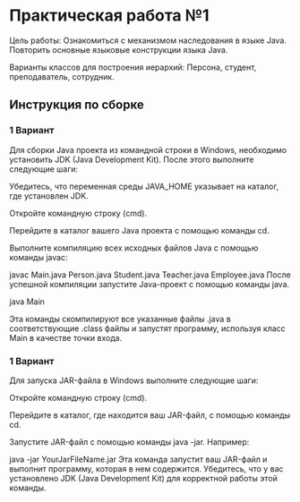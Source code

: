 #    Практическая работа №1
Цель работы: Ознакомиться с механизмом наследования в языке Java. Повторить основные языковые конструкции языка Java.

Варианты классов для построения иерархий:
Персона, студент, преподаватель, сотрудник.
## Инструкция по сборке
### 1 Вариант
Для сборки Java проекта из командной строки в Windows, необходимо установить JDK (Java Development Kit). После этого выполните следующие шаги:

Убедитесь, что переменная среды JAVA_HOME указывает на каталог, где установлен JDK.

Откройте командную строку (cmd).

Перейдите в каталог вашего Java проекта с помощью команды cd.

Выполните компиляцию всех исходных файлов Java с помощью команды javac:

javac Main.java Person.java Student.java Teacher.java Employee.java
После успешной компиляции запустите Java-проект с помощью команды java.

java Main

Эта команды скомпилируют все указанные файлы .java в соответствующие .class файлы и запустят программу, используя класс Main в качестве точки входа.
### 1 Вариант
Для запуска JAR-файла в Windows выполните следующие шаги:

Откройте командную строку (cmd).

Перейдите в каталог, где находится ваш JAR-файл, с помощью команды cd.

Запустите JAR-файл с помощью команды java -jar. Например:

java -jar YourJarFileName.jar
Эта команда запустит ваш JAR-файл и выполнит программу, которая в нем содержится. Убедитесь, что у вас установлено JDK (Java Development Kit) для корректной работы этой команды.
